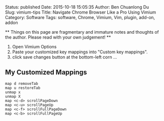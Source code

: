Status: published
Date: 2015-10-18 15:05:35
Author: Ben Chuanlong Du
Slug: vimium-tips
Title: Navigate Chrome Browser Like a Pro Using Vimium 
Category: Software
Tags: software, Chrome, Vimium, Vim, plugin, add-on, addon

**
Things on this page are
fragmentary and immature notes and thoughts of the author.
Please read with your own judgement!
**


1. Open Vimium Options
2. Paste your customized key mappings into "Custom key mappings".
3. click save changes button at the bottom-left corn ...

## My Customized Mappings
```
map d removeTab
map u restoreTab
unmap x
unmap X
map <c-d> scrollPageDown
map <c-u> scrollPageUp
map <c-f> scrollFullPageDown
map <c-b> scrollFullPageUp
```